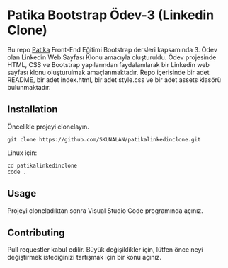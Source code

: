 # **Patika Bootstrap Ödev-3 (Linkedin Clone)**

Bu repo [Patika](https://www.patika.dev) Front-End Eğitimi Bootstrap dersleri kapsamında 3. Ödev olan Linkedin Web Sayfası Klonu amacıyla oluşturuldu. Ödev projesinde HTML, CSS ve Bootstrap yapılarından faydalanılarak bir Linkedin web sayfası klonu oluşturulmak amaçlanmaktadır. Repo içerisinde bir adet README, bir adet index.html, bir adet style.css ve bir adet assets klasörü bulunmaktadır.

## **Installation**

Öncelikle projeyi clonelayın.
```
git clone https://github.com/SKUNALAN/patikalinkedinclone.git
```
Linux için:

```
cd patikalinkedinclone
code .
```

## **Usage**

Projeyi cloneladıktan sonra Visual Studio Code programında açınız.


## **Contributing**

Pull requestler kabul edilir. Büyük değişiklikler için, lütfen önce neyi değiştirmek istediğinizi tartışmak için bir konu açınız.
